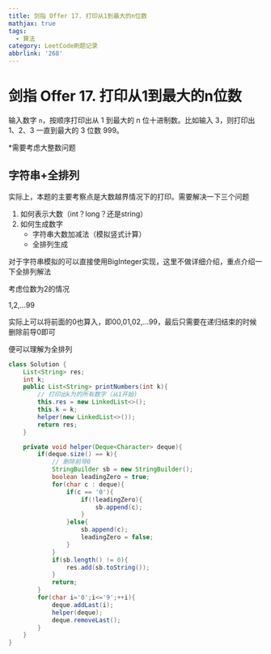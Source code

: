 ```yaml
---
title: 剑指 Offer 17. 打印从1到最大的n位数
mathjax: true
tags:
  - 算法
category: LeetCode刷题记录
abbrlink: '268'
---
```

# 剑指 Offer 17. 打印从1到最大的n位数

输入数字 `n`，按顺序打印出从 1 到最大的 n 位十进制数。比如输入 3，则打印出 1、2、3 一直到最大的 3 位数 999。

\*需要考虑大整数问题

<!-- more -->

## 字符串+全排列

实际上，本题的主要考察点是大数越界情况下的打印。需要解决一下三个问题

1. 如何表示大数（int？long？还是string）
2. 如何生成数字
   - 字符串大数加减法（模拟竖式计算）
   - 全排列生成

对于字符串模拟的可以直接使用BigInteger实现，这里不做详细介绍，重点介绍一下全排列解法

考虑位数为2的情况

1,2,...99

实际上可以将前面的0也算入，即00,01,02,...99，最后只需要在递归结束的时候删除前导0即可

便可以理解为全排列

```java
class Solution {
    List<String> res;
    int k;
    public List<String> printNumbers(int k){
        // 打印出k为的所有数字（从1开始)
        this.res = new LinkedList<>();
        this.k = k;
        helper(new LinkedList<>());
        return res;
    }

    private void helper(Deque<Character> deque){
        if(deque.size() == k){
            // 删除前导0
            StringBuilder sb = new StringBuilder();
            boolean leadingZero = true;
            for(char c : deque){
                if(c == '0'){
                    if(!leadingZero){
                        sb.append(c);
                    }
                }else{
                    sb.append(c);
                    leadingZero = false;
                }
            }
            if(sb.length() != 0){
                res.add(sb.toString());
            }
            return;
        }
        for(char i='0';i<='9';++i){
            deque.addLast(i);
            helper(deque);
            deque.removeLast();
        }
    }
}
```

